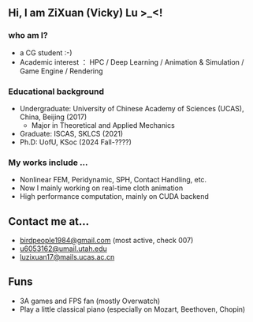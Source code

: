 ## Hi, I am ZiXuan (Vicky) Lu >_<!
### who am I?
 - a CG student :-)
  - Academic interest ： HPC / Deep Learning / Animation & Simulation / Game Engine / Rendering
### Educational background
 - Undergraduate: University of Chinese Academy of Sciences (UCAS), China, Beijing (2017)
   - Major in Theoretical and Applied Mechanics 
 - Graduate: ISCAS, SKLCS (2021)
 - Ph.D: UofU, KSoc (2024 Fall-????)
### My works include ...
 - Nonlinear FEM, Peridynamic, SPH, Contact Handling, etc.
 - Now I mainly working on real-time cloth animation
 - High performance computation, mainly on CUDA backend
## Contact me at...
 - birdpeople1984@gmail.com (most active, check 007)
 - u6053162@umail.utah.edu
 - luzixuan17@mails.ucas.ac.cn 

## Funs
 - 3A games and FPS fan (mostly Overwatch)
 - Play a little classical piano (especially on Mozart, Beethoven, Chopin)
 
